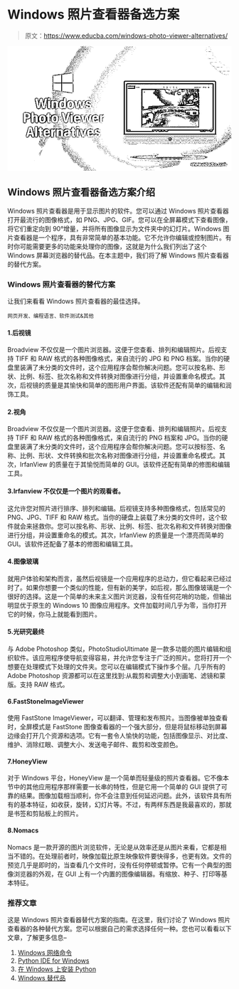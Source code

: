 # Windows 照片查看器备选方案

> 原文：<https://www.educba.com/windows-photo-viewer-alternatives/>

![Windows Photo Viewer Alternatives](img/990d6fd34b7e7f667247acb3115cee48.png)



## Windows 照片查看器备选方案介绍

Windows 照片查看器是用于显示图片的软件。您可以通过 Windows 照片查看器打开最流行的图像格式，如 PNG、JPG、GIF。您可以在全屏幕模式下查看图像，将它们重定向到 90°增量，并将所有图像显示为文件夹中的幻灯片。Windows 图片查看器是一个程序，具有非常简单的基本功能。它不允许你编辑或控制图片。有时你可能需要更多的功能来处理你的图像，这就是为什么我们列出了这个 Windows 屏幕浏览器的替代品。在本主题中，我们将了解 Windows 照片查看器的替代方案。

### Windows 照片查看器的替代方案

让我们来看看 Windows 照片查看器的最佳选择。

<small>网页开发、编程语言、软件测试&其他</small>

#### 1.后视镜

Broadview 不仅仅是一个图片浏览器。这便于您查看、排列和编辑照片。后视支持 TIFF 和 RAW 格式的各种图像格式，来自流行的 JPG 和 PNG 档案。当你的硬盘里装满了未分类的文件时，这个应用程序会帮你解决问题。您可以按名称、形状、比例、标签、批次名称和文件转换对图像进行分组，并设置重命名模式。其次，后视镜的质量是其愉快和简单的图形用户界面。该软件还配有简单的编辑和润饰工具。

#### 2.视角

Broadview 不仅仅是一个图片浏览器。这便于您查看、排列和编辑照片。后视支持 TIFF 和 RAW 格式的各种图像格式，来自流行的 PNG 档案和 JPG。当你的硬盘里装满了未分类的文件时，这个应用程序会帮你解决问题。您可以按标签、名称、比例、形状、文件转换和批次名称对图像进行分组，并设置重命名模式。其次，IrfanView 的质量在于其愉悦而简单的 GUI。该软件还配有简单的修图和编辑工具。

#### 3.Irfanview 不仅仅是一个图片的观看者。

这允许您对照片进行排序、排列和编辑。后视镜支持多种图像格式，包括常见的 PNG、JPG、TIFF 和 RAW 格式。当你的硬盘上装载了未分类的文件时，这个软件就会来拯救你。您可以按名称、形状、比例、标签、批次名称和文件转换对图像进行分组，并设置重命名的模式。其次，IrfanView 的质量是一个漂亮而简单的 GUI。该软件还配备了基本的修图和编辑工具。

#### 4.图像玻璃

就用户体验和架构而言，虽然后视镜是一个应用程序的总动力，但它看起来已经过时了。如果你想要一个类似的性能，但有新的美学，如后视，那么图像玻璃是一个很好的选择。这是一个简单的未来主义图片浏览器，没有任何花哨的功能，但输出明显优于原生的 Windows 10 图像应用程序。文件加载时间几乎为零，当你打开它的时候，你马上就能看到图片。

#### 5.光研究最终

与 Adobe Photoshop 类似，PhotoStudioUltimate 是一款多功能的图片编辑和组织软件。该应用程序使导航变得容易，并允许您专注于广泛的照片。您将打开一个想要在处理模式下处理的文件夹。您可以在编辑模式下操作多个层。几乎所有的 Adobe Photoshop 资源都可以在这里找到:从裁剪和调整大小到画笔、滤镜和蒙版。支持 RAW 格式。

#### 6.FastStoneImageViewer

使用 FastStone ImageViewer，可以翻译、管理和发布照片。当图像被单独查看时，全屏模式是 FastStone 图像查看器的一个强大部分，但是将鼠标移动到屏幕边缘会打开几个资源和选项。它有一套令人愉快的功能，包括图像显示、对比度、维护、消除红眼、调整大小、发送电子邮件、裁剪和改变颜色。

#### 7.HoneyView

对于 Windows 平台，HoneyView 是一个简单而轻量级的照片查看器。它不像本节中的其他应用程序那样需要一长串的特性，但是它用一个简单的 GUI 提供了可靠的结果。图像加载相当顺利，你不会注意到任何延迟问题。此外，该软件具有所有的基本特征，如收获，旋转，幻灯片等。不过，有两样东西是我最喜欢的，那就是书签和剪贴板上的照片。

#### 8.Nomacs

Nomacs 是一款开源的图片浏览软件，无论是从效率还是从图片来看，它都是相当不错的。在处理前者时，映像加载比原生映像软件要快得多，也更有效。文件的预览几乎是即时的，当查看几个文件时，没有任何停顿或暂停。它有一个典型的图像浏览器的外观，在 GUI 上有一个内置的图像编辑器。有缩放、种子、打印等基本特征。

### 推荐文章

这是 Windows 照片查看器替代方案的指南。在这里，我们讨论了 Windows 照片查看器的各种替代方案。您可以根据自己的需求选择任何一种。您也可以看看以下文章，了解更多信息–

1.  [Windows 网络命令](https://www.educba.com/windows-networking-commands/)
2.  [Python IDE for Windows](https://www.educba.com/python-ide-for-windows/)
3.  [在 Windows 上安装 Python](https://www.educba.com/install-python-on-windows/)
4.  [Windows 替代品](https://www.educba.com/windows-alternatives/)





